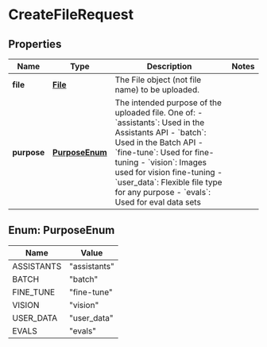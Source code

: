 # CreateFileRequest

## Properties
Name | Type | Description | Notes
------------ | ------------- | ------------- | -------------
**file** | [**File**](File.md) | The File object (not file name) to be uploaded.  | 
**purpose** | [**PurposeEnum**](#PurposeEnum) | The intended purpose of the uploaded file. One of: - &#x60;assistants&#x60;: Used in the Assistants API - &#x60;batch&#x60;: Used in the Batch API - &#x60;fine-tune&#x60;: Used for fine-tuning - &#x60;vision&#x60;: Images used for vision fine-tuning - &#x60;user_data&#x60;: Flexible file type for any purpose - &#x60;evals&#x60;: Used for eval data sets  | 

<a name="PurposeEnum"></a>
## Enum: PurposeEnum
Name | Value
---- | -----
ASSISTANTS | &quot;assistants&quot;
BATCH | &quot;batch&quot;
FINE_TUNE | &quot;fine-tune&quot;
VISION | &quot;vision&quot;
USER_DATA | &quot;user_data&quot;
EVALS | &quot;evals&quot;
